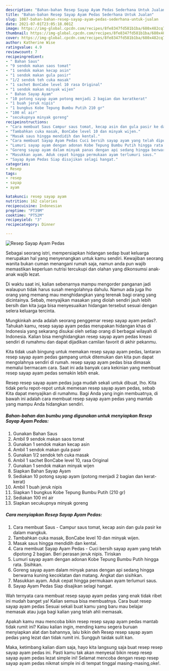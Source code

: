```yaml
---
description: "Bahan-bahan Resep Sayap Ayam Pedas Sederhana Untuk Jualan"
title: "Bahan-bahan Resep Sayap Ayam Pedas Sederhana Untuk Jualan"
slug: 1087-bahan-bahan-resep-sayap-ayam-pedas-sederhana-untuk-jualan
date: 2021-07-01T23:05:18.001Z
image: https://img-global.cpcdn.com/recipes/8fe8347fd581b1ba/680x482cq70/resep-sayap-ayam-pedas-foto-resep-utama.jpg
thumbnail: https://img-global.cpcdn.com/recipes/8fe8347fd581b1ba/680x482cq70/resep-sayap-ayam-pedas-foto-resep-utama.jpg
cover: https://img-global.cpcdn.com/recipes/8fe8347fd581b1ba/680x482cq70/resep-sayap-ayam-pedas-foto-resep-utama.jpg
author: Katherine Wise
ratingvalue: 4.9
reviewcount: 7
recipeingredient:
- " Bahan Saus"
- "9 sendok makan saos tomat"
- "1 sendok makan kecap asin"
- "1 sendok makan gula pasir"
- "1/2 sendok teh cuka masak"
- "1 sachet BonCabe level 10 rasa Original"
- "1 sendok makan minyak wijen"
- " Bahan Sayap Ayam"
- "10 potong sayap ayam potong menjadi 2 bagian dan keratkerat"
- "1 buah jeruk nipis"
- "1 bungkus Kobe Tepung Bumbu Putih 210 gr"
- "100 ml air"
- "secukupnya minyak goreng"
recipeinstructions:
- "Cara membuat Saus Campur saus tomat, kecap asin dan gula pasir ke dalam mangkuk."
- "Tambahkan cuka masak, BonCabe level 10 dan minyak wijen."
- "Masak saus hingga mendidih dan kental."
- "Cara membuat Sayap Ayam Pedas Cuci bersih sayap ayam yang telah dipotong 2 bagian. Beri perasan jeruk nipis. Tiriskan"
- "Lumuri sayap ayam dengan adonan Kobe Tepung Bumbu Putih hingga rata. Sisihkan."
- "Goreng sayap ayam dalam minyak panas dengan api sedang hingga berwarna kuning kecoklatan dan matang. Angkat dan sisihkan."
- "Masukkan ayam. Aduk cepat hingga permukaan ayam terlumuri saus."
- "Sayap Ayam Pedas Siap disajikan selagi hangat."
categories:
- Resep
tags:
- resep
- sayap
- ayam

katakunci: resep sayap ayam 
nutrition: 162 calories
recipecuisine: Indonesian
preptime: "PT39M"
cooktime: "PT52M"
recipeyield: "3"
recipecategory: Dinner

---
```



![Resep Sayap Ayam Pedas](https://img-global.cpcdn.com/recipes/8fe8347fd581b1ba/680x482cq70/resep-sayap-ayam-pedas-foto-resep-utama.jpg)

Sebagai seorang istri, mempersiapkan hidangan sedap buat keluarga merupakan hal yang menyenangkan untuk kamu sendiri. Kewajiban seorang  wanita bukan cuman menangani rumah saja, namun anda pun wajib memastikan keperluan nutrisi tercukupi dan olahan yang dikonsumsi anak-anak wajib lezat.

Di waktu  saat ini, kalian sebenarnya mampu mengorder panganan jadi walaupun tidak harus susah mengolahnya dahulu. Namun ada juga lho orang yang memang mau menghidangkan yang terenak bagi orang yang dicintainya. Sebab, menyajikan masakan yang diolah sendiri jauh lebih bersih dan kita juga bisa menyesuaikan hidangan tersebut sesuai dengan selera keluarga tercinta. 



Mungkinkah anda adalah seorang penggemar resep sayap ayam pedas?. Tahukah kamu, resep sayap ayam pedas merupakan hidangan khas di Indonesia yang sekarang disukai oleh setiap orang di berbagai wilayah di Indonesia. Kalian bisa menghidangkan resep sayap ayam pedas kreasi sendiri di rumahmu dan dapat dijadikan camilan favorit di akhir pekanmu.

Kita tidak usah bingung untuk memakan resep sayap ayam pedas, lantaran resep sayap ayam pedas gampang untuk ditemukan dan kita pun dapat mengolahnya sendiri di rumah. resep sayap ayam pedas bisa dimasak memalui bermacam cara. Saat ini ada banyak cara kekinian yang membuat resep sayap ayam pedas semakin lebih enak.

Resep resep sayap ayam pedas juga mudah sekali untuk dibuat, lho. Kita tidak perlu repot-repot untuk memesan resep sayap ayam pedas, sebab Kita dapat menyajikan di rumahmu. Bagi Anda yang ingin membuatnya, di bawah ini adalah cara membuat resep sayap ayam pedas yang mantab yang mampu Anda hidangkan sendiri.

<!--inarticleads1-->

##### Bahan-bahan dan bumbu yang digunakan untuk menyiapkan Resep Sayap Ayam Pedas:

1. Gunakan  Bahan Saus
1. Ambil 9 sendok makan saos tomat
1. Gunakan 1 sendok makan kecap asin
1. Ambil 1 sendok makan gula pasir
1. Gunakan 1/2 sendok teh cuka masak
1. Ambil 1 sachet BonCabe level 10, rasa Original
1. Gunakan 1 sendok makan minyak wijen
1. Siapkan  Bahan Sayap Ayam
1. Sediakan 10 potong sayap ayam (potong menjadi 2 bagian dan kerat-kerat)
1. Ambil 1 buah jeruk nipis
1. Siapkan 1 bungkus Kobe Tepung Bumbu Putih (210 gr)
1. Sediakan 100 ml air
1. Siapkan secukupnya minyak goreng




<!--inarticleads2-->

##### Cara menyiapkan Resep Sayap Ayam Pedas:

1. Cara membuat Saus - Campur saus tomat, kecap asin dan gula pasir ke dalam mangkuk.
1. Tambahkan cuka masak, BonCabe level 10 dan minyak wijen.
1. Masak saus hingga mendidih dan kental.
1. Cara membuat Sayap Ayam Pedas - Cuci bersih sayap ayam yang telah dipotong 2 bagian. Beri perasan jeruk nipis. Tiriskan
1. Lumuri sayap ayam dengan adonan Kobe Tepung Bumbu Putih hingga rata. Sisihkan.
1. Goreng sayap ayam dalam minyak panas dengan api sedang hingga berwarna kuning kecoklatan dan matang. Angkat dan sisihkan.
1. Masukkan ayam. Aduk cepat hingga permukaan ayam terlumuri saus.
1. Sayap Ayam Pedas Siap disajikan selagi hangat.




Wah ternyata cara membuat resep sayap ayam pedas yang enak tidak ribet ini mudah banget ya! Kalian semua bisa membuatnya. Cara buat resep sayap ayam pedas Sesuai sekali buat kamu yang baru mau belajar memasak atau juga bagi kalian yang telah ahli memasak.

Apakah kamu mau mencoba bikin resep resep sayap ayam pedas mantab tidak rumit ini? Kalau kalian ingin, mending kamu segera buruan menyiapkan alat dan bahannya, lalu bikin deh Resep resep sayap ayam pedas yang lezat dan tidak rumit ini. Sungguh taidak sulit kan. 

Maka, ketimbang kalian diam saja, hayo kita langsung saja buat resep resep sayap ayam pedas ini. Pasti kamu tak akan menyesal bikin resep resep sayap ayam pedas lezat simple ini! Selamat mencoba dengan resep resep sayap ayam pedas nikmat simple ini di tempat tinggal masing-masing,oke!.

